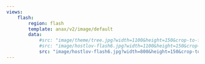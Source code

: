 ```yaml
---
views:
    flash:
        region: flash
        template: anax/v2/image/default
        data:
            #src: "image/theme/tree.jpg?width=1100&height=150&crop-to-fit&area=0,0,30,0"
            #src: "image/hostlov-flash6.jpg?width=1100&height=150&crop-to-fit&area=0,0,30,0"
            src: "image/hostlov-flash6.jpg?width=800&height=150&crop-to-fit&area=0,0,0,0"
---
```

